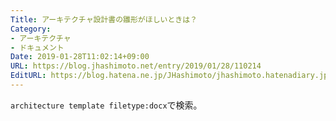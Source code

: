 ```yaml
---
Title: アーキテクチャ設計書の雛形がほしいときは？
Category:
- アーキテクチャ
- ドキュメント
Date: 2019-01-28T11:02:14+09:00
URL: https://blog.jhashimoto.net/entry/2019/01/28/110214
EditURL: https://blog.hatena.ne.jp/JHashimoto/jhashimoto.hatenadiary.jp/atom/entry/98012380843353299
---
```


`architecture template filetype:docx`で検索。

